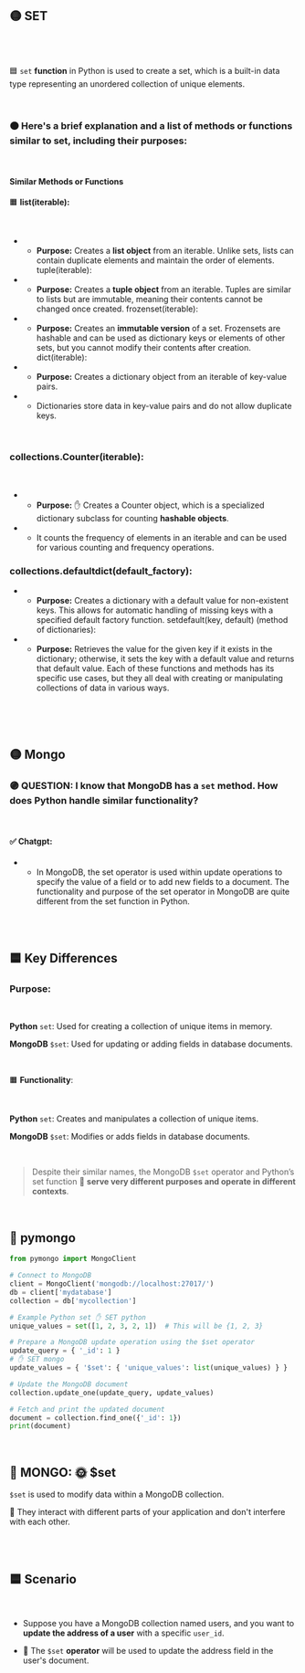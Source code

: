 ## 🟡 SET

<br>
<br>

🟦 `set` **function** in Python is used to create a set, which is a built-in data type representing an unordered collection of unique elements.


<br>

### 🟠 Here's a brief explanation and a list of methods or functions similar to set, including their purposes:

<br>

#### Similar Methods or Functions


🟧 **list(iterable):**

<br>

- - **Purpose:** Creates a **list object** from an iterable. Unlike sets, lists can contain duplicate elements and maintain the order of elements.
tuple(iterable):

-  - **Purpose:** Creates a **tuple object** from an iterable. Tuples are similar to lists but are immutable, meaning their contents cannot be changed once created.
frozenset(iterable):

- - **Purpose:** Creates an **immutable version** of a set. Frozensets are hashable and can be used as dictionary keys or elements of other sets, but you cannot modify their contents after creation.
dict(iterable):

-  - **Purpose:** Creates a dictionary object from an iterable of key-value pairs.

-  - Dictionaries store data in key-value pairs and do not allow duplicate keys.

<br>


### collections.Counter(iterable):

<br>

- - **Purpose:** ✋ Creates a Counter object, which is a specialized dictionary subclass for counting **hashable objects**.


- -  It counts the frequency of elements in an iterable and can be used for various counting and frequency operations.



### collections.defaultdict(default_factory):

-  - **Purpose:** Creates a dictionary with a default value for non-existent keys. This allows for automatic handling of missing keys with a specified default factory function.
setdefault(key, default) (method of dictionaries):

- -  **Purpose:** Retrieves the value for the given key if it exists in the dictionary; otherwise, it sets the key with a default value and returns that default value.
Each of these functions and methods has its specific use cases, but they all deal with creating or manipulating collections of data in various ways.



<br>
<br>


<br>


## 🟡 Mongo

### 🟣 QUESTION: I know that MongoDB has a `set` method. How does Python handle similar functionality?

<br>

#### ✅ Chatgpt:

- - In MongoDB, the set operator is used within update operations to specify the value of a field or to add new fields to a document. The functionality and purpose of the set operator in MongoDB are quite different from the set function in Python.


<br>
<br>

## 🟦 Key Differences

### Purpose:

<br>

**Python** `set`: Used for creating a collection of unique items in memory.

**MongoDB** `$set`: Used for updating or adding fields in database documents.



<br>

🟧 **Functionality**:

<br>


**Python** `set`: Creates and manipulates a collection of unique items.


**MongoDB** `$set`: Modifies or adds fields in database documents.


<br>

>Despite their similar names, the MongoDB `$set` operator and Python’s set function 🔴 **serve very different purposes and operate in different contexts**.


<br>

## 🐒 pymongo

```python
from pymongo import MongoClient

# Connect to MongoDB
client = MongoClient('mongodb://localhost:27017/')
db = client['mydatabase']
collection = db['mycollection']

# Example Python set ✋ SET python
unique_values = set([1, 2, 3, 2, 1])  # This will be {1, 2, 3}

# Prepare a MongoDB update operation using the $set operator
update_query = { '_id': 1 }
# ✋ SET mongo
update_values = { '$set': { 'unique_values': list(unique_values) } }

# Update the MongoDB document
collection.update_one(update_query, update_values)

# Fetch and print the updated document
document = collection.find_one({'_id': 1})
print(document)


```

<br>

## 🌴 MONGO: 🌞  $set

 `$set` is used to modify data within a MongoDB collection.

 🔴 They interact with different parts of your application and don't interfere with each other.



 <br>
 <br>

## 🟦  Scenario

<br>


- Suppose you have a MongoDB collection named users, and you want to **update the address of a user** with a specific `user_id`.


- 🔸 The `$set` **operator** will be used to update the address field in the user's document.

<br>